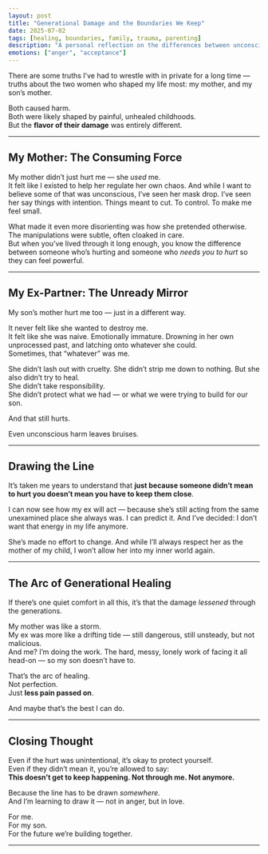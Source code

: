 ```yaml
---
layout: post
title: "Generational Damage and the Boundaries We Keep"
date: 2025-07-02
tags: [healing, boundaries, family, trauma, parenting]
description: "A personal reflection on the differences between unconscious harm and malicious intent, and the importance of setting boundaries across generations."
emotions: ["anger", "acceptance"]
---
```


There are some truths I’ve had to wrestle with in private for a long time — truths about the two women who shaped my life most: my mother, and my son’s mother.

Both caused harm.  
Both were likely shaped by painful, unhealed childhoods.  
But the **flavor of their damage** was entirely different.

---

## My Mother: The Consuming Force

My mother didn’t just hurt me — she *used* me.  
It felt like I existed to help her regulate her own chaos. And while I want to believe some of that was unconscious, I’ve seen her mask drop. I’ve seen her say things with intention. Things meant to cut. To control. To make me feel small.

What made it even more disorienting was how she pretended otherwise.  
The manipulations were subtle, often cloaked in care.  
But when you’ve lived through it long enough, you know the difference between someone who’s hurting and someone who *needs you to hurt* so they can feel powerful.

---

## My Ex-Partner: The Unready Mirror

My son’s mother hurt me too — just in a different way.

It never felt like she wanted to destroy me.  
It felt like she was naive. Emotionally immature. Drowning in her own unprocessed past, and latching onto whatever she could.  
Sometimes, that “whatever” was me.

She didn’t lash out with cruelty. She didn’t strip me down to nothing. But she also didn’t try to heal.  
She didn’t take responsibility.  
She didn’t protect what we had — or what we were trying to build for our son.

And that still hurts.

Even unconscious harm leaves bruises.

---

## Drawing the Line

It’s taken me years to understand that **just because someone didn’t mean to hurt you doesn’t mean you have to keep them close**.

I can now see how my ex will act — because she’s still acting from the same unexamined place she always was. I can predict it. And I’ve decided: I don’t want that energy in my life anymore.

She’s made no effort to change. And while I’ll always respect her as the mother of my child, I won’t allow her into my inner world again.

---

## The Arc of Generational Healing

If there’s one quiet comfort in all this, it’s that the damage *lessened* through the generations.

My mother was like a storm.  
My ex was more like a drifting tide — still dangerous, still unsteady, but not malicious.  
And me? I’m doing the work. The hard, messy, lonely work of facing it all head-on — so my son doesn’t have to.

That’s the arc of healing.  
Not perfection.  
Just **less pain passed on**.

And maybe that’s the best I can do.

---

## Closing Thought

Even if the hurt was unintentional, it’s okay to protect yourself.  
Even if they didn’t mean it, you’re allowed to say:  
**This doesn’t get to keep happening. Not through me. Not anymore.**

Because the line has to be drawn *somewhere*.  
And I’m learning to draw it — not in anger, but in love.

For me.  
For my son.  
For the future we’re building together.


---